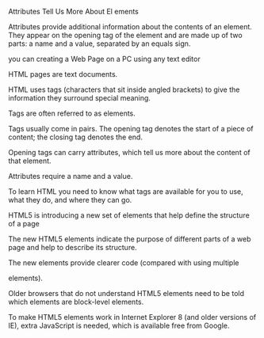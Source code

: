 Attributes Tell Us
More About El ements

Attributes provide additional information
about the contents of an element. They appear
on the opening tag of the element and are
made up of two parts: a name and a value,
separated by an equals sign.

you can creating a Web Page
on a PC using any text editor 

HTML pages are text documents.

HTML uses tags (characters that sit inside angled
brackets) to give the information they surround special
meaning.

Tags are often referred to as elements.

Tags usually come in pairs. The opening tag denotes
the start of a piece of content; the closing tag denotes the end.

Opening tags can carry attributes, which tell us more about the 
content of that element.

Attributes require a name and a value.

To learn HTML you need to know what tags are
available for you to use, what they do, and where they
can go.




HTML5 is introducing a new set of
elements that help define the structure of
a page

The new HTML5 elements indicate the purpose of
different parts of a web page and help to describe
its structure.

The new elements provide clearer code (compared
with using multiple <div> elements).

Older browsers that do not understand HTML5
elements need to be told which elements are
block-level elements.

To make HTML5 elements work in Internet Explorer 8
(and older versions of IE), extra JavaScript is needed,
which is available free from Google.


